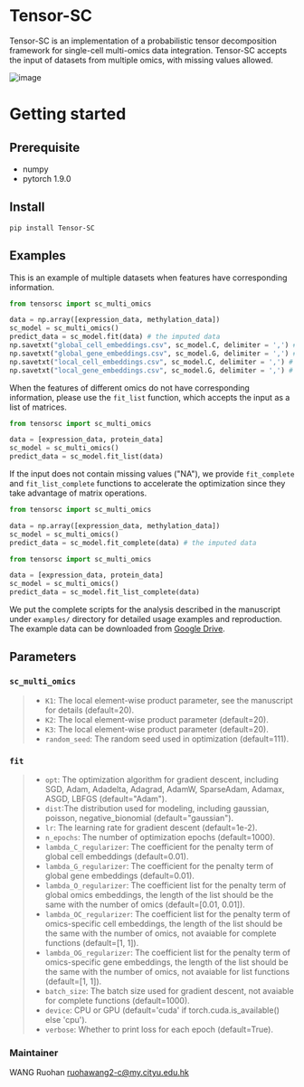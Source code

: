 # Tensor-SC
Tensor-SC is an implementation of a probabilistic tensor decomposition framework for single-cell multi-omics data integration. Tensor-SC accepts the input of datasets from multiple omics, with missing values allowed.

![image](https://github.com/deepomicslab/Tensor-SC/blob/main/framework.png)

# Getting started

## Prerequisite
+ numpy
+ pytorch 1.9.0

## Install
```
pip install Tensor-SC
```

## Examples
This is an example of multiple datasets when features have corresponding information.
```Python
from tensorsc import sc_multi_omics

data = np.array([expression_data, methylation_data])
sc_model = sc_multi_omics()
predict_data = sc_model.fit(data) # the imputed data
np.savetxt("global_cell_embeddings.csv", sc_model.C, delimiter = ',') # global cell embeddings
np.savetxt("global_gene_embeddings.csv", sc_model.G, delimiter = ',') # global gene embeddings
np.savetxt("local_cell_embeddings.csv", sc_model.C, delimiter = ',') # omics-specific cell embeddings
np.savetxt("local_gene_embeddings.csv", sc_model.G, delimiter = ',') # omics-specific gene embeddings
```
When the features of different omics do not have corresponding information, please use the ```fit_list``` function, which accepts the input as a list of matrices.
```Python
from tensorsc import sc_multi_omics

data = [expression_data, protein_data]
sc_model = sc_multi_omics()
predict_data = sc_model.fit_list(data)
```
If the input does not contain missing values ("NA"), we provide ```fit_complete``` and ```fit_list_complete``` functions to accelerate the optimization since they take advantage of matrix operations.
```Python
from tensorsc import sc_multi_omics

data = np.array([expression_data, methylation_data])
sc_model = sc_multi_omics()
predict_data = sc_model.fit_complete(data) # the imputed data
```
```Python
from tensorsc import sc_multi_omics

data = [expression_data, protein_data]
sc_model = sc_multi_omics()
predict_data = sc_model.fit_list_complete(data)
```

We put the complete scripts for the analysis described in the manuscript under ```examples/``` directory for detailed usage examples and reproduction. The example data can be downloaded from [Google Drive](https://drive.google.com/drive/folders/1F_WBwNsHggjTqgFfTm6IugNKpb0xJTje?usp=sharing).

## Parameters
###  ```sc_multi_omics```
> + ```K1```: The local element-wise product parameter, see the manuscript for details (default=20).
> + ```K2```: The local element-wise product parameter (default=20).
> + ```K3```: The local element-wise product parameter (default=20).
> + ```random_seed```: The random seed used in optimization (default=111).

###  ```fit```
> + ```opt```: The optimization algorithm for gradient descent, including SGD, Adam, Adadelta, Adagrad, AdamW, SparseAdam, Adamax, ASGD, LBFGS (default="Adam").
> + ```dist```:The distribution used for modeling, including gaussian, poisson, negative_bionomial (default="gaussian").
> + ```lr```: The learning rate for gradient descent (default=1e-2).
> + ```n_epochs```: The number of optimization epochs (default=1000).
> + ```lambda_C_regularizer```: The coefficient for the penalty term of global cell embeddings (default=0.01).
> + ```lambda_G_regularizer```: The coefficient for the penalty term of global gene embeddings (default=0.01).
> + ```lambda_O_regularizer```: The coefficient list for the penalty term of global omics embeddings, the length of the list should be the same with the number of omics (default=[0.01, 0.01]).
> + ```lambda_OC_regularizer```: The coefficient list for the penalty term of omics-specific cell embeddings, the length of the list should be the same with the number of omics, not avaiable for complete functions (default=[1, 1]).
> + ```lambda_OG_regularizer```: The coefficient list for the penalty term of omics-specific gene embeddings, the length of the list should be the same with the number of omics, not avaiable for list functions (default=[1, 1]).
> + ```batch_size```: The batch size used for gradient descent, not avaiable for complete functions (default=1000).
> + ```device```: CPU or GPU (default='cuda' if torch.cuda.is_available() else 'cpu').
> + ```verbose```: Whether to print loss for each epoch (default=True).

### Maintainer
WANG Ruohan ruohawang2-c@my.cityu.edu.hk



